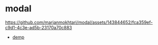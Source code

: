 # modal

https://github.com/marjanmokhtari/modal/assets/143844652/fca359ef-c9d1-4c3e-ad5b-23170a70c883

* [demp](https://marjanmokhtari.github.io/modal/)
